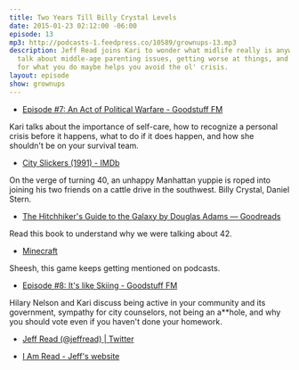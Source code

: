 ```yaml
---
title: Two Years Till Billy Crystal Levels
date: 2015-01-23 02:12:00 -06:00
episode: 13
mp3: http://podcasts-1.feedpress.co/10589/grownups-13.mp3
description: Jeff Read joins Kari to wonder what midlife really is anyway, and to
  talk about middle-age parenting issues, getting worse at things, and how passion
  for what you do maybe helps you avoid the ol' crisis.
layout: episode
show: grownups
---
```


* [Episode #7: An Act of Political Warfare - Goodstuff FM][1]

Kari talks about the importance of self-care, how to recognize a personal crisis before it happens, what to do if it does happen, and how she shouldn't be on your survival team.

* [City Slickers (1991) - IMDb][2]

On the verge of turning 40, an unhappy Manhattan yuppie is roped into joining his two friends on a cattle drive in the southwest. Billy Crystal, Daniel Stern.

* [The Hitchhiker's Guide to the Galaxy by Douglas Adams — Goodreads][3]

Read this book to understand why we were talking about 42.

* [Minecraft][4]

Sheesh, this game keeps getting mentioned on podcasts.

* [Episode #8: It's like Skiing - Goodstuff FM][5]

Hilary Nelson and Kari discuss being active in your community and its government, sympathy for city counselors, not being an a**hole, and why you should vote even if you haven't done your homework.

* [Jeff Read (@jeffread) | Twitter][6]

* [I Am Read - Jeff's website][7]

[1]: http://goodstuff.fm/grownups/7
[2]: http://www.imdb.com/title/tt0101587/
[3]: http://www.goodreads.com/book/show/11.The_Hitchhiker_s_Guide_to_the_Galaxy
[4]: https://minecraft.net/
[5]: http://goodstuff.fm/grownups/8
[6]: https://twitter.com/jeffread
[7]: http://iamread.com/
